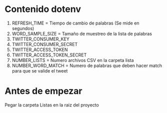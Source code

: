 # Contenido dotenv

1. REFRESH_TIME = Tiempo de cambio de palabras (Se mide en segundos)
1. WORD_SAMPLE_SIZE = Tamaño de muestreo de la lista de palabras
1. TWITTER_CONSUMER_KEY
1. TWITTER_CONSUMER_SECRET
1. TWITTER_ACCESS_TOKEN
1. TWITTER_ACCESS_TOKEN_SECRET
1. NUMBER_LISTS = Numero archivos CSV en la carpeta lista
1. NUMBER_WORD_MATCH = Numero de palabras que deben hacer match para que se valide el tweet

# Antes de empezar

Pegar la carpeta Listas en la raiz del proyecto
